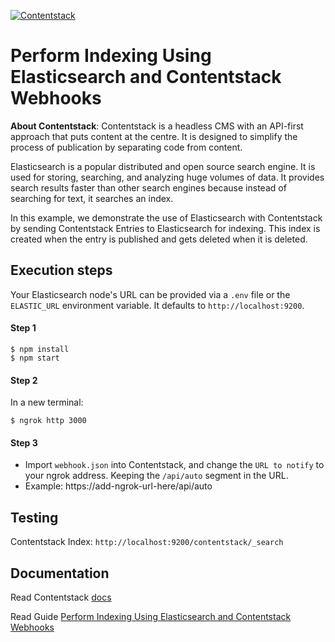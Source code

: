 [![Contentstack](https://www.contentstack.com/docs/static/images/contentstack.png)](https://www.contentstack.com/)

# Perform Indexing Using Elasticsearch and Contentstack Webhooks

**About Contentstack**: Contentstack is a headless CMS with an API-first approach that puts content at the centre. It is designed to simplify the process of publication by separating code from content.

Elasticsearch is a popular distributed and open source search engine. It is used for storing, searching, and analyzing huge volumes of data. It provides search results faster than other search engines because instead of searching for text, it searches an index.

In this example, we demonstrate the use of Elasticsearch with Contentstack by sending Contentstack Entries to Elasticsearch for indexing. This index is created when the entry is published and gets deleted when it is deleted.


## Execution steps

Your Elasticsearch node's URL can be provided via a `.env` file or the `ELASTIC_URL` environment variable. It defaults to `http://localhost:9200`.

#### Step 1
```
$ npm install
$ npm start
```
 
#### Step 2
In a new terminal:
```
$ ngrok http 3000
```

#### Step 3
* Import `webhook.json` into Contentstack, and change the `URL to notify` to your ngrok address. Keeping the `/api/auto` segment in the URL.
* Example: https://add-ngrok-url-here/api/auto

## Testing
Contentstack Index: `http://localhost:9200/contentstack/_search`

## Documentation

Read Contentstack [docs](https://www.contentstack.com/docs/)

Read Guide [Perform Indexing Using Elasticsearch and Contentstack Webhooks
](will-be-updated)
